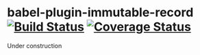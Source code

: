 # babel-plugin-immutable-record [![Build Status](https://travis-ci.org/stephanos/babel-plugin-immutable-record.svg)](https://travis-ci.org/stephanos/babel-plugin-immutable-record) [![Coverage Status](https://coveralls.io/repos/stephanos/babel-plugin-immutable-record/badge.svg?branch=master&service=github)](https://coveralls.io/github/stephanos/babel-plugin-immutable-record?branch=master)

Under construction
